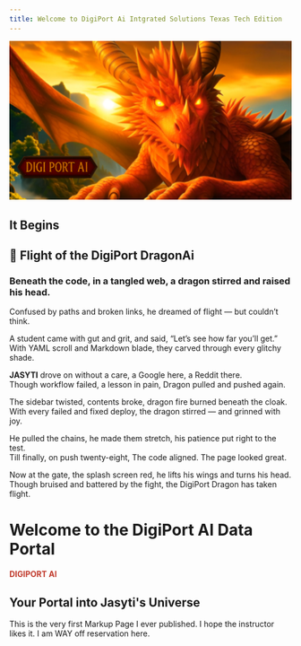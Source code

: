 ```yaml
---
title: Welcome to DigiPort Ai Intgrated Solutions Texas Tech Edition 
---
```


<p align="center">
  <img src="./dragon.png" alt="DigiPort AI BiG Red Dragon" width="700">
</p>

## It Begins

## 🐉 Flight of the DigiPort DragonAi

### Beneath the code, in a tangled web, a dragon stirred and raised his head.  
Confused by paths and broken links, he dreamed of flight — but couldn’t think.  

A student came with gut and grit, and said, “Let’s see how far you’ll get.”  
With YAML scroll and Markdown blade, they carved through every glitchy shade.  

**JASYTI** drove on without a care, a Google here, a Reddit there.  
Though workflow failed, a lesson in pain, Dragon pulled and pushed again.  

The sidebar twisted, contents broke, dragon fire burned beneath the cloak.  
With every failed and fixed deploy, the dragon stirred — and grinned with joy.  

He pulled the chains, he made them stretch, his patience put right to the test.  
Till finally, on push twenty-eight, The code aligned. The page looked great.  

Now at the gate, the splash screen red, he lifts his wings and turns his head.  
Though bruised and battered by the fight, the DigiPort Dragon has taken flight.

# Welcome to the DigiPort AI Data Portal

<p><strong style="color:#c0392b;">DIGIPORT AI</strong></p>

## Your Portal into Jasyti's Universe

This is the very first Markup Page I ever published. I hope the instructor likes it. I am WAY off reservation here.
